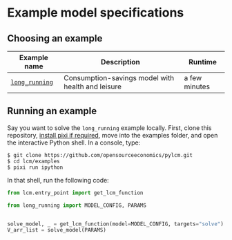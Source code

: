 # Example model specifications

## Choosing an example

| Example name                        | Description                                       | Runtime       |
| ----------------------------------- | ------------------------------------------------- | ------------- |
| [`long_running`](./long_running.py) | Consumption-savings model with health and leisure | a few minutes |

## Running an example

Say you want to solve the `long_running` example locally. First, clone this repository,
[install pixi if required](https://pixi.sh/latest/#installation), move into the examples
folder, and open the interactive Python shell. In a console, type:

```console
$ git clone https://github.com/opensourceeconomics/pylcm.git
$ cd lcm/examples
$ pixi run ipython
```

In that shell, run the following code:

```python
from lcm.entry_point import get_lcm_function

from long_running import MODEL_CONFIG, PARAMS


solve_model, _ = get_lcm_function(model=MODEL_CONFIG, targets="solve")
V_arr_list = solve_model(PARAMS)
```
